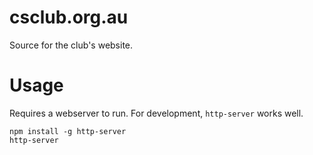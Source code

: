 # csclub.org.au
Source for the club's website.

# Usage
Requires a webserver to run. For development, `http-server` works well.
```
npm install -g http-server
http-server
```
